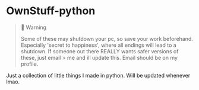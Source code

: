 # OwnStuff-python

> 🚧 Warning
>
> Some of these may shutdown your pc, so save your work beforehand. Especially 'secret to happiness', where all endings will lead to a shutdown. If someone out there REALLY wants safer versions of these, just email > me and ill update this. Email should be on my profile.

Just a collection of little things I made in python. Will be updated whenever lmao.
